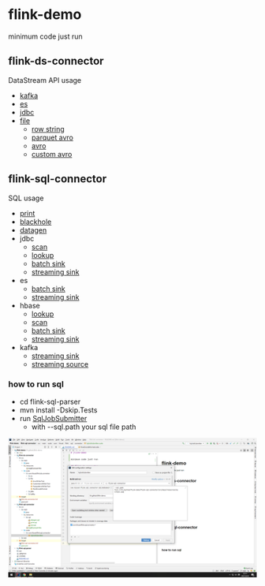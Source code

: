 # flink-demo

minimum code just run

## flink-ds-connector

DataStream API usage

*  [ kafka](./flink-ds-connector/src/main/scala/com/hiscat/flink/ds/connector/kafka )
*  [ es ](./flink-ds-connector/src/main/scala/com/hiscat/flink/ds/connector/es )
*  [ jdbc ](./flink-ds-connector/src/main/java/com/hiscat/flink/ds/connector/jdbc )
*  [ file ](./flink-ds-connector/src/main/scala/com/hiscat/flink/ds/connector/file )
    *  [ row string ](./flink-ds-connector/src/main/scala/com/hiscat/flink/ds/connector/file/RowEncodeFormat.scala )
    *  [ parquet avro ](./flink-ds-connector/src/main/scala/com/hiscat/flink/ds/connector/file/ParquetAvroWriterTest.scala )
    *  [ avro ](./flink-ds-connector/src/main/scala/com/hiscat/flink/ds/connector/file/AvroWriterTest.scala )
    *  [ custom avro ](./flink-ds-connector/src/main/scala/com/hiscat/flink/ds/connector/file/CustomAvroWriterTest.scala )


## flink-sql-connector

SQL usage

*  [ print](./flink-sql-connector/src/main/resources/sql/print.sql )
*  [ blackhole](./flink-sql-connector/src/main/resources/sql/blackhole.sql )
*  [ datagen](./flink-sql-connector/src/main/resources/sql/datagen.sql )
*  jdbc
    *  [ scan ](./flink-sql-connector/src/main/resources/sql/jdbc_scan.sql )
    *  [ lookup ](./flink-sql-connector/src/main/resources/sql/jdbc_lookup.sql )
    *  [ batch sink ](./flink-sql-connector/src/main/resources/sql/jdbc_batch_sink.sql )
    *  [ streaming sink ](./flink-sql-connector/src/main/resources/sql/jdbc_streaming_sink.sql )
*  es
    *  [ batch sink ](./flink-sql-connector/src/main/resources/sql/es6_batch_sink.sql )
    *  [ streaming sink ](./flink-sql-connector/src/main/resources/sql/es6_streaming_sink.sql )
*  hbase
    *  [ lookup ](./flink-sql-connector/src/main/resources/sql/hbase_lookup_source.sql )
    *  [ scan ](./flink-sql-connector/src/main/resources/sql/hbase_scan_source.sql )
    *  [ batch sink ](./flink-sql-connector/src/main/resources/sql/hbase_batch_sink.sql )
    *  [ streaming sink ](./flink-sql-connector/src/main/resources/sql/hbase_streaming_sink.sql )
*  kafka
    *  [ streaming sink ](./flink-sql-connector/src/main/resources/sql/kafka_streaming_sink.sql )
    *  [ streaming source ](./flink-sql-connector/src/main/resources/sql/kafka_streaming_source.sql )

### how to run sql

* cd flink-sql-parser
* mvn install -Dskip.Tests
* run [ SqlJobSubmitter](./flink-sql-connector/src/main/scala/com/hiscat/flink/sql/connector/SqlJobSubmitter.scala )
   *  with --sql.path your sql file path

![ how to run sql](./image/how-to-run-sql.png )
